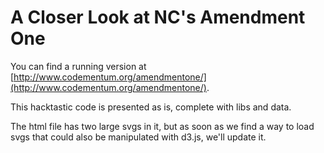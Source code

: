 A Closer Look at NC's Amendment One
=======

You can find a running version at [http://www.codementum.org/amendmentone/](http://www.codementum.org/amendmentone/).

This hacktastic code is presented as is, complete with libs and data. 

The html file has two large svgs in it, but as soon as we find a way to load svgs that could also be manipulated with d3.js, we'll update it.


